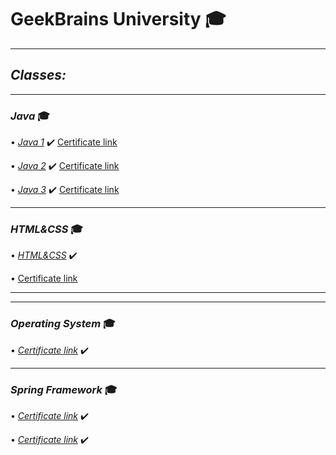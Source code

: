 # GeekBrains University  🎓

----------

## [](https://github.com/gitSaiev/GeekBrains#classes)_Classes:_

----------

### [](https://github.com/gitSaiev/GeekBrains#----java-mortar_board)_Java_  🎓

•  _[Java 1](https://github.com/gitSaiev/GeekBrains/tree/dev/src/main/java/Java1)_  ✔️  [Certificate link](https://gb.ru/certificates/1134931)

•  _[Java 2](https://github.com/gitSaiev/GeekBrains/tree/dev/src/main/java/Java2)_  ✔️  [Certificate link](https://gb.ru/certificates/1174338)

•  _[Java 3](https://github.com/gitSaiev/GeekBrains/tree/dev/src/main/java/Java3)_  ✔️  [Certificate link](https://gb.ru/certificates/1251219)

----------

### [](https://github.com/gitSaiev/GeekBrains#----htmlcss-mortar_board)_HTML&CSS_  🎓

•  _[HTML&CSS](https://github.com/gitSaiev/GeekBrains/tree/dev/HTML%26CSS)_  ✔️

•  [Certificate link](https://gb.ru/certificates/1575444)

----------

<!-- ### [](https://github.com/gitSaiev/GeekBrains#----database-mortar_board)_Database_  🎓

•  _[Certificate link]()_  ✔️ -->

----------

### [](https://github.com/gitSaiev/GeekBrains#----computer-network-mortar_board)_Operating System_  🎓

•  _[Certificate link](https://gb.ru/certificates/1578771)_  ✔️

----------

### [](https://github.com/gitSaiev/GeekBrains#----computer-network-mortar_board)_Spring Framework_  🎓

•  _[Certificate link](https://gb.ru/certificates/1604003)_  ✔️

•  _[Certificate link](https://gb.ru/certificates/1397881)_  ✔️

